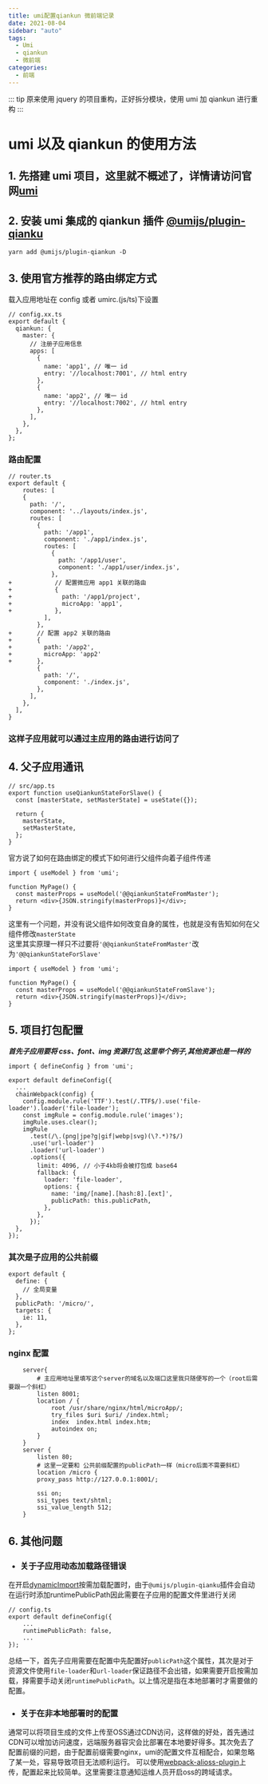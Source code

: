 ```yaml
---
title: umi配置qiankun 微前端记录
date: 2021-08-04
sidebar: "auto"
tags:
  - Umi
  - qiankun
  - 微前端
categories:
  - 前端
---
```


::: tip
原来使用 jquery 的项目重构，正好拆分模块，使用 umi 加 qiankun 进行重构
:::

<!-- more -->

# umi 以及 qiankun 的使用方法

## 1. 先搭建 umi 项目，这里就不概述了，详情请访问官网[umi](https://umijs.org/zh-CN/docs)
## 2. 安装 umi 集成的 qiankun 插件 [@umijs/plugin-qianku](https://umijs.org/zh-CN/plugins/plugin-qiankun)
   `yarn add @umijs/plugin-qiankun -D`
## 3. 使用官方推荐的路由绑定方式  
   载入应用地址在 config 或者 umirc.(js/ts)下设置

```
// config.xx.ts
export default {
  qiankun: {
    master: {
      // 注册子应用信息
      apps: [
        {
          name: 'app1', // 唯一 id
          entry: '//localhost:7001', // html entry
        },
        {
          name: 'app2', // 唯一 id
          entry: '//localhost:7002', // html entry
        },
      ],
    },
  },
};
```

### 路由配置

```
// router.ts
export default {
	routes: [
    {
      path: '/',
      component: '../layouts/index.js',
      routes: [
        {
          path: '/app1',
          component: './app1/index.js',
          routes: [
            {
              path: '/app1/user',
              component: './app1/user/index.js',
            },
+            // 配置微应用 app1 关联的路由
+            {
+              path: '/app1/project',
+              microApp: 'app1',
+            },
          ],
        },
+       // 配置 app2 关联的路由
+       {
+         path: '/app2',
+         microApp: 'app2'
+       },
        {
          path: '/',
          component: './index.js',
        },
      ],
    },
  ],
}
```

### 这样子应用就可以通过主应用的路由进行访问了

## 4. 父子应用通讯

```
// src/app.ts
export function useQiankunStateForSlave() {
  const [masterState, setMasterState] = useState({});

  return {
    masterState,
    setMasterState,
  };
}
```

官方说了如何在路由绑定的模式下如何进行父组件向着子组件传递

```
import { useModel } from 'umi';

function MyPage() {
  const masterProps = useModel('@@qiankunStateFromMaster');
  return <div>{JSON.stringify(masterProps)}</div>;
}
```

这里有一个问题，并没有说父组件如何改变自身的属性，也就是没有告知如何在父组件修改`masterState`  
这里其实原理一样只不过要将`'@@qiankunStateFromMaster'`改为`'@@qiankunStateForSlave'`

```
import { useModel } from 'umi';

function MyPage() {
  const masterProps = useModel('@@qiankunStateFromSlave');
  return <div>{JSON.stringify(masterProps)}</div>;
}
```

## 5. 项目打包配置  
   **_首先子应用要将 css、font、img 资源打包,这里举个例子,其他资源也是一样的_**

```
import { defineConfig } from 'umi';

export default defineConfig({
  ...
  chainWebpack(config) {
    config.module.rule('TTF').test(/.TTF$/).use('file-loader').loader('file-loader');
    const imgRule = config.module.rule('images');
    imgRule.uses.clear();
    imgRule
      .test(/\.(png|jpe?g|gif|webp|svg)(\?.*)?$/)
      .use('url-loader')
      .loader('url-loader')
      .options({
        limit: 4096, // 小于4kb将会被打包成 base64
        fallback: {
          loader: 'file-loader',
          options: {
            name: 'img/[name].[hash:8].[ext]',
            publicPath: this.publicPath,
          },
        },
      });
  },
});
```

### 其次是子应用的公共前缀

```
export default {
  define: {
    // 全局变量
  },
  publicPath: '/micro/',
  targets: {
    ie: 11,
  },
};

```

### nginx 配置

```
    server{
        # 主应用地址里填写这个server的域名以及端口这里我只随便写的一个（root后需要跟一个斜杠）
        listen 8001;
        location / {
            root /usr/share/nginx/html/microApp/;
            try_files $uri $uri/ /index.html;
            index  index.html index.htm;
            autoindex on;
	    }
    }
    server {
        listen 80;
        # 这里一定要和 公共前缀配置的publicPath一样（micro后面不需要斜杠）
        location /micro {
        proxy_pass http://127.0.0.1:8001/;

        ssi on;
        ssi_types text/shtml;
        ssi_value_length 512;
    }
```
## 6. 其他问题
- ### 关于子应用动态加载路径错误
在开启[dynamicImport](https://umijs.org/zh-CN/config#dynamicimport)按需加载配置时，由于`@umijs/plugin-qianku`插件会自动在运行时添加runtimePublicPath因此需要在子应用的配置文件里进行关闭
```
// config.ts
export default defineConfig({
    ...
    runtimePublicPath: false,
    ...
});

```
总结一下，首先子应用需要在配置中先配置好`publicPath`这个属性，其次是对于资源文件使用`file-loader`和`url-loader`保证路径不会出错，如果需要开启按需加载，择需要手动关闭`runtimePublicPath`。以上情况是指在本地部署时才需要做的配置。
- ### 关于在非本地部署时的配置
通常可以将项目生成的文件上传至OSS通过CDN访问，这样做的好处，首先通过CDN可以增加访问速度，远端服务器容灾会比部署在本地要好得多。其次免去了配置前缀的问题，由于配置前缀需要nginx，umi的配置文件互相配合，如果忽略了某一处，容易导致项目无法顺利运行。
可以使用[webpack-alioss-plugin](https://github.com/borenXue/webpack-alioss-plugin)上传，配置起来比较简单。这里需要注意通知运维人员开启oss的跨域请求。